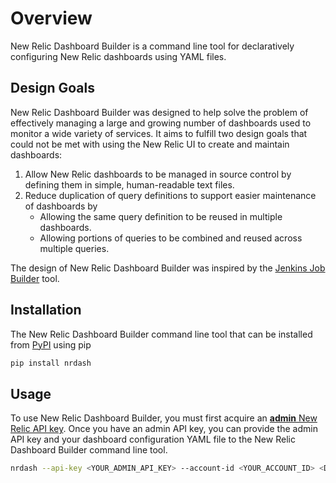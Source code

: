 # Overview

New Relic Dashboard Builder is a command line tool for declaratively configuring New Relic dashboards using YAML files.

## Design Goals

New Relic Dashboard Builder was designed to help solve the problem of effectively managing a large and growing number of dashboards used to monitor a wide variety of services. It aims to fulfill two design goals that could not be met with using the New Relic UI to create and maintain dashboards:

1. Allow New Relic dashboards to be managed in source control by defining them in simple, human-readable text files.
2. Reduce duplication of query definitions to support easier maintenance of dashboards by
    - Allowing the same query definition to be reused in multiple dashboards.
    - Allowing portions of queries to be combined and reused across multiple queries.


The design of New Relic Dashboard Builder was inspired by the [Jenkins Job Builder](https://docs.openstack.org/infra/jenkins-job-builder/) tool.

## Installation

The New Relic Dashboard Builder command line tool that can be installed from [PyPI](https://pypi.org/project/nrdash/) using pip

```sh
pip install nrdash
```

## Usage

To use New Relic Dashboard Builder, you must first acquire an [**admin** New Relic API key](https://docs.newrelic.com/docs/insights/insights-api/manage-dashboards/insights-dashboard-api#requirements). Once you have an admin API key, you can provide the admin API key and your dashboard configuration YAML file to the  New Relic Dashboard Builder command line tool.

```sh
nrdash --api-key <YOUR_ADMIN_API_KEY> --account-id <YOUR_ACCOUNT_ID> <DASHBOARD_DEFINITION_YAML_FILE>
```
